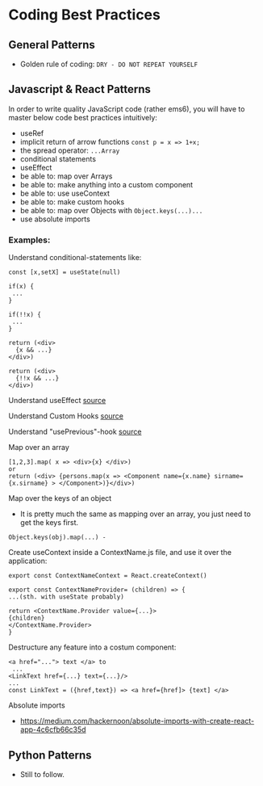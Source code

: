 
# Coding Best Practices

## General Patterns
- Golden rule of coding: ```DRY - DO NOT REPEAT YOURSELF```

## Javascript & React Patterns

In order to write quality JavaScript code (rather ems6), you will have to master below code best practices intuitively:
- useRef
- implicit return of arrow functions ```const p = x => 1+x;```
- the spread operator: ```...Array```
- conditional statements
- useEffect
- be able to: map over Arrays
- be able to: make anything into a custom component
- be able to: use useContext
- be able to: make custom hooks
- be able to: map over Objects with ```Object.keys(...)...```
- use absolute imports

### Examples: 

Understand conditional-statements like:
```
const [x,setX] = useState(null)

if(x) {
 ...
}

if(!!x) {
 ...
}

return (<div> 
  {x && ...}
</div>)

return (<div> 
  {!!x && ...}
</div>)
```

Understand useEffect [source](https://youtu.be/dpw9EHDh2bM?t=720)

Understand Custom Hooks [source](https://youtu.be/dpw9EHDh2bM?t=720)

Understand "usePrevious"-hook [source](https://blog.logrocket.com/how-to-get-previous-props-state-with-react-hooks/)

Map over an array
```
[1,2,3].map( x => <div>{x} </div>)
or 
return (<div> {persons.map(x => <Component name={x.name} sirname={x.sirname} > </Component>)}</div>)
```

Map over the keys of an object
- It is pretty much the same as mapping over an array, you just need to get the keys first.
```
Object.keys(obj).map(...) - 
```

Create useContext inside a ContextName.js file, and use it over the application:
```
export const ContextNameContext = React.createContext()

export const ContextNameProvider= (children) => {
...(sth. with useState probably)

return <ContextName.Provider value={...}>
{children}
</ContextName.Provider>
}
```

Destructure any feature into a costum component:
```
<a href="..."> text </a> to 
 ...
<LinkText href={...} text={...}/>
...
const LinkText = ({href,text}) => <a href={href]> {text] </a>
```

Absolute imports
- https://medium.com/hackernoon/absolute-imports-with-create-react-app-4c6cfb66c35d


## Python Patterns

- Still to follow.



